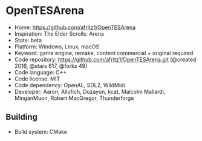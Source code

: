 # OpenTESArena

- Home: https://github.com/afritz1/OpenTESArena
- Inspiration: The Elder Scrolls: Arena
- State: beta
- Platform: Windows, Linux, macOS
- Keyword: game engine, remake, content commercial + original required
- Code repository: https://github.com/afritz1/OpenTESArena.git (@created 2016, @stars 617, @forks 49)
- Code language: C++
- Code license: MIT
- Code dependency: OpenAL, SDL2, WildMidi
- Developer: Aaron, Allofich, Dozayon, kcat, Malcolm Mallardi, MinganMuon, Robert MacGregor, Thunderforge

## Building

- Build system: CMake
